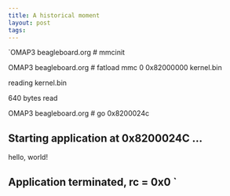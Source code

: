 ```yaml
--- 
title: A historical moment
layout: post
tags: 
---
```

`OMAP3 beagleboard.org # mmcinit

OMAP3 beagleboard.org # fatload mmc 0 0x82000000 kernel.bin

reading kernel.bin

  
640 bytes read

OMAP3 beagleboard.org # go 0x8200024c

## Starting application at 0x8200024C ...

hello, world!

## Application terminated, rc = 0x0 `
